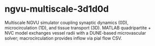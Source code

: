 # ngvu-multiscale-3d1d0d
Multiscale NGVU simulator coupling synaptic dynamics (0D), microcirculation (1D), and tissue transport (3D). MATLAB quadripartite + NVC model exchanges vessel radii with a DUNE-based microvascular solver; macrocirculation provides inflow via pial flow CSV.
